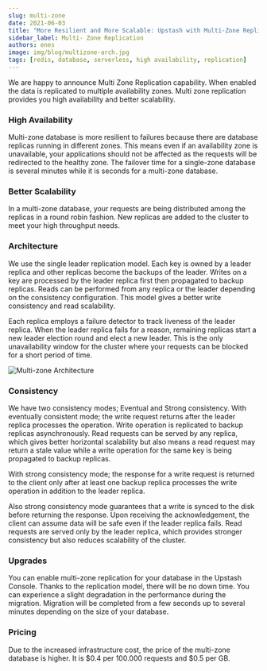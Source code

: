 ```yaml
---
slug: multi-zone
date: 2021-06-03
title: "More Resilient and More Scalable: Upstash with Multi-Zone Replication"
sidebar_label: Multi- Zone Replication
authors: enes
image: img/blog/multizone-arch.jpg
tags: [redis, database, serverless, high availability, replication]
---
```


We are happy to announce Multi Zone Replication capability. When enabled the data is  replicated to multiple availability zones. Multi zone replication provides you high availability and better scalability.

<!--truncate-->
     

### High Availability

Multi-zone database is more resilient to failures because there are database replicas running in different zones. This means even if an availability zone is unavailable, your applications should not be affected as the requests will be redirected to the healthy zone. The failover time for a single-zone database is several minutes while it is seconds for a multi-zone database.


### Better Scalability

In a multi-zone database, your requests are being distributed among the replicas in a round robin fashion. New replicas are added to the cluster to meet your high throughput needs.


### Architecture

We use the single leader replication model. Each key is owned by a leader replica and other replicas become the backups of the leader. Writes on a key are processed by the leader replica first then propagated to backup replicas. Reads can be performed from any replica or the leader depending on the consistency configuration. This model gives a better write consistency and read scalability.

Each replica employs a failure detector to track liveness of the leader replica. When the leader replica fails for a reason, remaining replicas start a new leader election round and elect a new leader. This is the only unavailability window for the cluster where your requests can be blocked for a short period of time.

![Multi-zone Architecture](/img/blog/multizone-arch.jpg "Multi-zone Architecture")



### Consistency

We have two consistency modes; Eventual and Strong consistency. With eventually consistent mode; the write request returns after the leader replica processes the operation. Write operation is replicated to backup replicas asynchronously. Read requests can be served by any replica, which gives better horizontal scalability but also means a read request may return a stale value while a write operation for the same key is being propagated to backup replicas.



With strong consistency mode; the response for a write request is returned to the client only after at least one backup replica processes the write operation in addition to the leader replica.

Also strong consistency mode guarantees that a write is synced to the disk before returning the response. Upon receiving the acknowledgement, the client can assume data will be safe even if the leader replica fails. Read requests are served only by the leader replica, which provides stronger consistency but also reduces scalability of the cluster.


### Upgrades

You can enable multi-zone replication for your database in the Upstash Console. Thanks to the replication model, there will be no down time. You can experience a slight degradation in the performance during the migration. Migration will be completed from a few seconds up to several minutes depending on the size of your database.


### Pricing

Due to the increased infrastructure cost, the price of the multi-zone database is higher. It is $0.4 per 100.000 requests and $0.5 per GB. 
